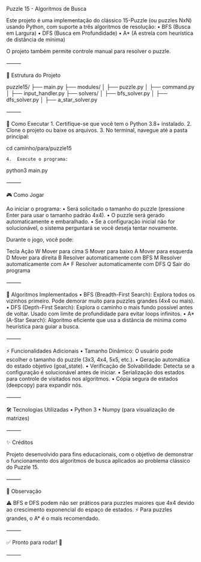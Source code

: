 Puzzle 15 - Algoritmos de Busca

Este projeto é uma implementação do clássico 15-Puzzle (ou puzzles NxN) usando Python, com suporte a três algoritmos de resolução:
	•	BFS (Busca em Largura)
	•	DFS (Busca em Profundidade)
	•	A* (A estrela com heurística de distância de mínima)

O projeto também permite controle manual para resolver o puzzle.

⸻

📂 Estrutura do Projeto

puzzle15/
├── main.py
├── modules/
│   ├── puzzle.py
│   ├── command.py
│   ├── input_handler.py
├── solvers/
│   ├── bfs_solver.py
│   ├── dfs_solver.py
│   ├── a_star_solver.py



⸻

🚀 Como Executar
	1.	Certifique-se que você tem o Python 3.8+ instalado.
	2.	Clone o projeto ou baixe os arquivos.
	3.	No terminal, navegue até a pasta principal:

cd caminho/para/puzzle15

	4.	Execute o programa:

python3 main.py



⸻

🎮 Como Jogar

Ao iniciar o programa:
	•	Será solicitado o tamanho do puzzle (pressione Enter para usar o tamanho padrão 4x4).
	•	O puzzle será gerado automaticamente e embaralhado.
	•	Se a configuração inicial não for solucionável, o sistema perguntará se você deseja tentar novamente.

Durante o jogo, você pode:

Tecla	Ação
W	Mover para cima
S	Mover para baixo
A	Mover para esquerda
D	Mover para direita
B	Resolver automaticamente com BFS
M	Resolver automaticamente com A*
F	Resolver automaticamente com DFS
Q	Sair do programa



⸻

🧠 Algoritmos Implementados
	•	BFS (Breadth-First Search):
Explora todos os vizinhos primeiro. Pode demorar muito para puzzles grandes (4x4 ou mais).
	•	DFS (Depth-First Search):
Explora o caminho o mais fundo possível antes de voltar. Usado com limite de profundidade para evitar loops infinitos.
	•	A* (A-Star Search):
Algoritmo eficiente que usa a distância de mínima como heurística para guiar a busca.

⸻

⚡ Funcionalidades Adicionais
	•	Tamanho Dinâmico: O usuário pode escolher o tamanho do puzzle (3x3, 4x4, 5x5, etc.).
	•	Geração automática do estado objetivo (goal_state).
	•	Verificação de Solvabilidade: Detecta se a configuração é solucionável antes de iniciar.
	•	Serialização dos estados para controle de visitados nos algoritmos.
	•	Cópia segura de estados (deepcopy) para expandir nós.

⸻

🛠️ Tecnologias Utilizadas
	•	Python 3
	•	Numpy (para visualização de matrizes)

⸻

✨ Créditos

Projeto desenvolvido para fins educacionais, com o objetivo de demonstrar o funcionamento dos algoritmos de busca aplicados ao problema clássico do Puzzle 15.

⸻

📌 Observação

⚠️ BFS e DFS podem não ser práticos para puzzles maiores que 4x4 devido ao crescimento exponencial do espaço de estados.
⚡ Para puzzles grandes, o A* é o mais recomendado.

⸻

✅ Pronto para rodar! 🎯

⸻

